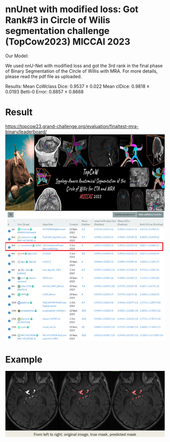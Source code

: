 # nnUnet with modified loss: Got Rank#3 in Circle of Wilis segmentation challenge (TopCow2023) MICCAI 2023
Our Model: 

We used nnU-Net with modified loss and got the 3rd rank in the final phase of Binary Segmentation of the Circle of Willis with MRA. For more details, please read the pdf file as uploaded. 

Results: 
Mean CoWclass Dice: 0.9537 ± 0.022
Mean clDice: 0.9818 ± 0.0193
Betti-0 Error: 0.8857 ± 0.8668

# Result
https://topcow23.grand-challenge.org/evaluation/finaltest-mra-binary/leaderboard/
</br>
![image](https://github.com/orouskhani/TopCow2023/blob/main/result2.png)


# Example

![image](https://github.com/orouskhani/TopCow2023/blob/main/result.png)

